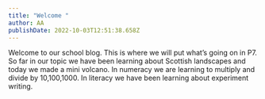 ```yaml
---
title: "Welcome "
author: AA
publishDate: 2022-10-03T12:51:38.658Z
---
```

Welcome to our school blog. This is where we will put what’s going on in P7. So far in our topic we have been learning about Scottish landscapes and today we made a mini volcano. In numeracy we are learning to multiply and divide by 10,100,1000. In literacy we have been learning about experiment writing.